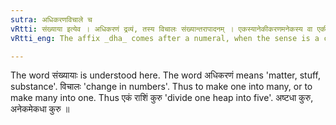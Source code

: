 ```yaml
---
sutra: अधिकरणविचाले च
vRtti: संख्याया इत्येव । अधिकरणं द्रव्यं, तस्य विचालः संख्यान्तरापादनम् । एकस्यानेकीकरणमनेकस्य वा एकीकरणम् । अधिकरणविचाले गम्यमाने संख्यायाः स्वार्थे धा प्रत्ययो भवति ॥
vRtti_eng: The affix _dha_ comes after a numeral, when the sense is a change in the apportionment or distribution of substances.

---
```

The word संख्यायाः is understood here. The word अधिकरणं means 'matter, stuff, substance'.  विचालः 'change in numbers'. Thus to make one into many, or to make many into one. Thus एकं राशिं कुरु 'divide one heap into five'. अष्टधा कुरु, अनेकमेकधा कुरु ॥